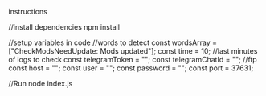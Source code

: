 instructions

//install dependencies
npm install

//setup variables in code
//words to detect
const wordsArray = ["CheckModsNeedUpdate: Mods updated"];
const time = 10; //last minutes of logs to check
const telegramToken = "";
const telegramChatId = "";
//ftp
const host = "";
const user = "";
const password = "";
const port = 37631;

//Run
node index.js
